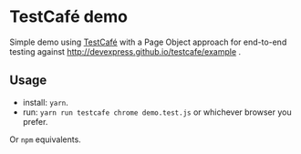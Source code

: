 # TestCafé demo

Simple demo using [TestCafé](https://devexpress.github.io/testcafe/) with a Page Object approach for end-to-end testing against http://devexpress.github.io/testcafe/example .

## Usage

 * install: `yarn`.
 * run: `yarn run testcafe chrome demo.test.js` or whichever browser you prefer.

Or `npm` equivalents.
